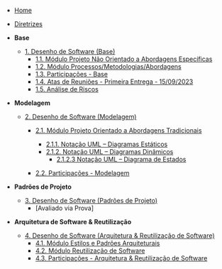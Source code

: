 <!-- docs/_sidebar.md -->

- [Home](README.md)
- [Diretrizes](Diretrizes/Diretrizes.md)

- **Base**
  - [1. Desenho de Software (Base)](Base/1.Base.md)
    - [1.1. Módulo Projeto Não Orientado a Abordagens Específicas](Base/1.1.AbordagemNaoEspecifica.md)
    - [1.2. Módulo Processos/Metodologias/Abordagens](Base/1.2.ProcessosMetodologiasAbordagens.md)
    - [1.3. Participações - Base](Base/1.3.ParticipacoesBase.md)
    - [1.4. Atas de Reuniões - Primeira Entrega - 15/09/2023](Base/1.4AtasPrimeiraEntrega.md)
    - [1.5. Análise de Riscos](Base/1.6.AnalisedeRiscos.md.md)

- **Modelagem**
  - [2. Desenho de Software (Modelagem)](Modelagem/2.Modelagem.md)
    - [2.1. Módulo Projeto Orientado a Abordagens Tradicionais](Modelagem/2.1.ModelagemTradicional.md)
      - [2.1.1. Notação UML – Diagramas Estáticos](Modelagem/2.1.1.UMLEstaticos.md)
      - [2.1.2. Notação UML – Diagramas Dinâmicos](Modelagem/2.1.2.UMLDinamicos.md)
        - [2.1.2.3 Notação UML – Diagrama de Estados](Modelagem/2.1.3.DiagramaDeEstados.md)

    - [2.2. Participações - Modelagem](Modelagem/2.2.ParticipacoesModelagem.md)

- **Padrões de Projeto**
  - [3. Desenho de Software (Padrões de Projeto)](PadroesDeProjeto/3.PadroesDeProjeto.md)
    - [Avaliado via Prova]

- **Arquitetura de Software & Reutilização**
  - [4. Desenho de Software (Arquitetura & Reutilização de Software)](ArquiteturaReutilizacao/4.ArquiteturaReutilizacao.md)
    - [4.1. Módulo Estilos e Padrões Arquiteturais](ArquiteturaReutilizacao/4.1.PadroesArquiteturais.md)
    - [4.2. Módulo Reutilização de Software](ArquiteturaReutilizacao/4.2.ReutilizacaoDeSoftware.md)
    - [4.3. Participações - Arquitetura & Reutilização de Software](ArquiteturaReutilizacao/4.3.ParticipacoesArqReutilizacao.md)
